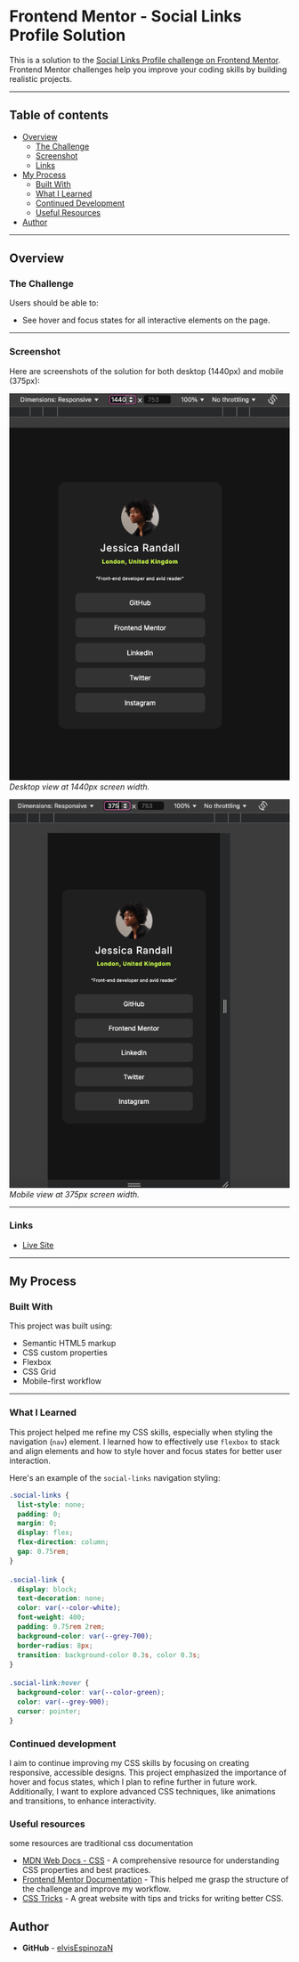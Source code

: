 # Frontend Mentor - Social Links Profile Solution

This is a solution to the [Social Links Profile challenge on Frontend Mentor](https://www.frontendmentor.io/challenges/social-links-profile-UG32l9m6dQ). Frontend Mentor challenges help you improve your coding skills by building realistic projects.

---

## Table of contents

- [Overview](#overview)
  - [The Challenge](#the-challenge)
  - [Screenshot](#screenshot)
  - [Links](#links)
- [My Process](#my-process)
  - [Built With](#built-with)
  - [What I Learned](#what-i-learned)
  - [Continued Development](#continued-development)
  - [Useful Resources](#useful-resources)
- [Author](#author)

---

## Overview

### The Challenge

Users should be able to:

- See hover and focus states for all interactive elements on the page.

---

### Screenshot

Here are screenshots of the solution for both desktop (1440px) and mobile (375px):

![1440px Desktop View](https://github.com/elvisEspinozaN/front-mentor-challenges/blob/main/social-links-profile-main/assets/images/1440-desktop.png?raw=true "Desktop View at 1440px")  
_Desktop view at 1440px screen width._

![375px Mobile View](https://github.com/elvisEspinozaN/front-mentor-challenges/blob/main/social-links-profile-main/assets/images/375-mobile.png?raw=true "Mobile View at 375px")  
_Mobile view at 375px screen width._

---

### Links

- [Live Site](https://elvisespinozan.github.io/front-mentor-challenges/social-links-profile-main/)

---

## My Process

### Built With

This project was built using:

- Semantic HTML5 markup
- CSS custom properties
- Flexbox
- CSS Grid
- Mobile-first workflow

---

### What I Learned

This project helped me refine my CSS skills, especially when styling the navigation (`nav`) element. I learned how to effectively use `flexbox` to stack and align elements and how to style hover and focus states for better user interaction.

Here's an example of the `social-links` navigation styling:

```css
.social-links {
  list-style: none;
  padding: 0;
  margin: 0;
  display: flex;
  flex-direction: column;
  gap: 0.75rem;
}

.social-link {
  display: block;
  text-decoration: none;
  color: var(--color-white);
  font-weight: 400;
  padding: 0.75rem 2rem;
  background-color: var(--grey-700);
  border-radius: 8px;
  transition: background-color 0.3s, color 0.3s;
}

.social-link:hover {
  background-color: var(--color-green);
  color: var(--grey-900);
  cursor: pointer;
}
```

### Continued development

I aim to continue improving my CSS skills by focusing on creating responsive, accessible designs. This project emphasized the importance of hover and focus states, which I plan to refine further in future work. Additionally, I want to explore advanced CSS techniques, like animations and transitions, to enhance interactivity.

### Useful resources

some resources are traditional css documentation

- [MDN Web Docs - CSS](https://developer.mozilla.org/en-US/docs/Web/CSS) - A comprehensive resource for understanding CSS properties and best practices.
- [Frontend Mentor Documentation](https://www.frontendmentor.io/resources) - This helped me grasp the structure of the challenge and improve my workflow.
- [CSS Tricks](https://css-tricks.com/) - A great website with tips and tricks for writing better CSS.

## Author

- **GitHub** - [elvisEspinozaN](https://github.com/elvisEspinozaN)
